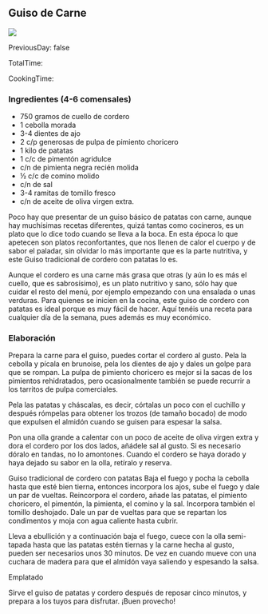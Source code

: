 [title]: #()

## Guiso de Carne

[img]: #()

![](../docs/imgs/)

[#url]:#()

[](https://gastronomiaycia.republica.com/2014/11/07/guiso-tradicional-de-cordero-con-patatas/)

[recipe-time]: #()

PreviousDay: false

TotalTime: 

CookingTime: 

[ingredients-content]: #()

### Ingredientes (4-6 comensales)
    
* 750 gramos de cuello de cordero
* 1 cebolla morada
* 3-4 dientes de ajo
* 2
c/p generosas de pulpa de pimiento choricero
* 1 kilo de patatas
* 1 c/c de
pimentón agridulce
* c/n de pimienta negra recién molida
* ½ c/c de comino
molido
* c/n de sal
* 3-4 ramitas de tomillo fresco
* c/n de aceite de oliva
virgen extra.


[content]: #()


Poco hay que presentar de un guiso básico de patatas con carne, aunque hay
muchísimas recetas diferentes, quizá tantas como cocineros, es un plato que
lo dice todo cuando se lleva a la boca. En esta época lo que apetecen son
platos reconfortantes, que nos llenen de calor el cuerpo y de sabor el
paladar, sin olvidar lo más importante que es la parte nutritiva, y este
Guiso tradicional de cordero con patatas lo es.

Aunque el cordero es una carne más grasa que otras (y aún lo es más el
cuello, que es sabrosísimo), es un plato nutritivo y sano, sólo hay que
cuidar el resto del menú, por ejemplo empezando con una ensalada o unas
verduras. Para quienes se inicien en la cocina, este guiso de cordero con
patatas es ideal porque es muy fácil de hacer. Aquí tenéis una receta para
cualquier día de la semana, pues además es muy económico.



### Elaboración

Prepara la carne para el guiso, puedes cortar el cordero al gusto. Pela la
cebolla y pícala en brunoise, pela los dientes de ajo y dales un golpe para
que se rompan. La pulpa de pimiento choricero es mejor si la sacas de los
pimientos rehidratados, pero ocasionalmente también se puede recurrir a los
tarritos de pulpa comerciales.

Pela las patatas y cháscalas, es decir, córtalas un poco con el cuchillo y
después rómpelas para obtener los trozos (de tamaño bocado) de modo que
expulsen el almidón cuando se guisen para espesar la salsa.

Pon una olla grande a calentar con un poco de aceite de oliva virgen extra
y dora el cordero por los dos lados, añádele sal al gusto. Si es necesario
dóralo en tandas, no lo amontones. Cuando el cordero se haya dorado y haya
dejado su sabor en la olla, retíralo y reserva.

Guiso tradicional de cordero con patatas
Baja el fuego y pocha la cebolla hasta que esté bien tierna, entonces
incorpora los ajos, sube el fuego y dale un par de vueltas. Reincorpora el
cordero, añade las patatas, el pimiento choricero, el pimentón, la
pimienta, el comino y la sal. Incorpora también el tomillo deshojado. Dale
un par de vueltas para que se repartan los condimentos y moja con agua
caliente hasta cubrir.

Lleva a ebullición y a continuación baja el fuego, cuece con la olla
semi-tapada hasta que las patatas estén tiernas y la carne hecha al gusto,
pueden ser necesarios unos 30 minutos[](timer:30:minutes). De vez en cuando mueve con una
cuchara de madera para que el almidón vaya saliendo y espesando la salsa.

Emplatado

Sirve el guiso de patatas y cordero después de reposar cinco minutos, y
prepara a los tuyos para disfrutar. ¡Buen provecho!
